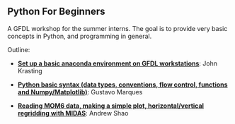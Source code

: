 ## Python For Beginners
A GFDL workshop for the summer interns. The goal is to provide very basic concepts in Python, and programming in general.

Outline:

* **[Set up a basic anaconda environment on GFDL workstations](http://wiki.gfdl.noaa.gov/index.php/Python101)**: John Krasting

* **[Python basic syntax (data types, conventions, flow control, functions and Numpy/Matplotlib)](https://github.com/gustavo-marques/Python-basics-GFDL/blob/master/python_basics.ipynb)**: Gustavo Marques

* **[Reading MOM6 data, making a simple plot, horizontal/vertical regridding with MIDAS](https://github.com/gustavo-marques/Python-basics-GFDL/blob/master/MOM6_intro_and_plotting_example.ipynb)**: Andrew Shao



